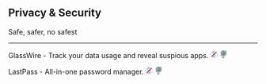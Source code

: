 ## Privacy & Security

Safe, safer, no safest

---

GlassWire - Track your data usage and reveal suspious apps. ![](../assets/free.png) ![](../assets/earth-globe.png)

LastPass - All-in-one password manager. ![](../assets/free.png) ![](../assets/earth-globe.png)
